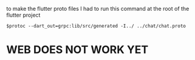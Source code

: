to make the flutter proto files I had to run this command at the root of the flutter project

`$protoc --dart_out=grpc:lib/src/generated -I../ ../chat/chat.proto
`

# WEB DOES NOT WORK YET
